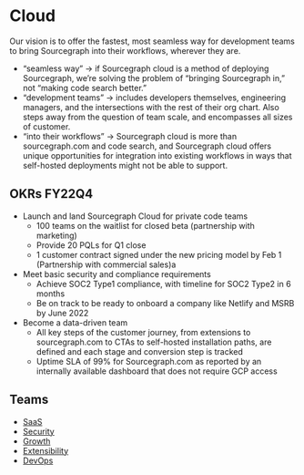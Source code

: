 # Cloud

Our vision is to offer the fastest, most seamless way for development teams to bring Sourcegraph into their workflows, wherever they are.

- “seamless way” → if Sourcegraph cloud is a method of deploying Sourcegraph, we’re solving the problem of “bringing Sourcegraph in,” not “making code search better.”
- “development teams” → includes developers themselves, engineering managers, and the intersections with the rest of their org chart. Also steps away from the question of team scale, and encompasses all sizes of customer.
- “into their workflows” → Sourcegraph cloud is more than sourcegraph.com and code search, and Sourcegraph cloud offers unique opportunities for integration into existing workflows in ways that self-hosted deployments might not be able to support.

## OKRs FY22Q4

- Launch and land Sourcegraph Cloud for private code teams
  - 100 teams on the waitlist for closed beta (partnership with marketing)
  - Provide 20 PQLs for Q1 close
  - 1 customer contract signed under the new pricing model by Feb 1 (Partnership with commercial sales)a
- Meet basic security and compliance requirements
  - Achieve SOC2 Type1 compliance, with timeline for SOC2 Type2 in 6 months
  - Be on track to be ready to onboard a company like Netlify and MSRB by June 2022
- Become a data-driven team
  - All key steps of the customer journey, from extensions to sourcegraph.com to CTAs to self-hosted installation paths, are defined and each stage and conversion step is tracked
  - Uptime SLA of 99% for Sourcegraph.com as reported by an internally available dashboard that does not require GCP access

## Teams

- [SaaS](./saas/index.md)
- [Security](./security/index.md)
- [Growth](./growth/index.md)
- [Extensibility](./extensibility/index.md)
- [DevOps](./devops/index.md)
